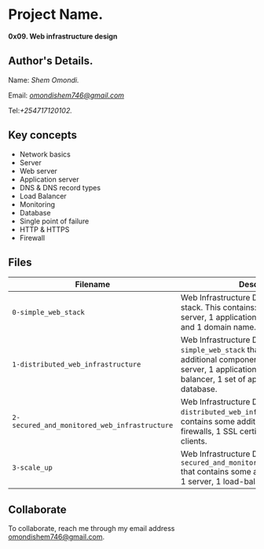 # Project Name.

**0x09. Web infrastructure design**

## Author's Details.

Name: _Shem Omondi._

Email: *omondishem746@gmail.com*

Tel:_+254717120102._

## Key concepts

- Network basics
- Server
- Web server
- Application server
- DNS & DNS record types
- Load Balancer
- Monitoring
- Database
- Single point of failure
- HTTP & HTTPS
- Firewall

## Files

| Filename                                     | Description                                                                                                                                                                                               |
| -------------------------------------------- | --------------------------------------------------------------------------------------------------------------------------------------------------------------------------------------------------------- |
| `0-simple_web_stack`                         | Web Infrastructure Design with a LAMP stack. This contains: 1 server, 1 web server, 1 application server, 1 database and 1 domain name.                                                                   |
| `1-distributed_web_infrastructure`           | Web Infrastructure Design, based on `0-simple_web_stack` that contains some additional components: 1 server, 1 web server, 1 application server, 1 load-balancer, 1 set of application files, 1 database. |
| `2-secured_and_monitored_web_infrastructure` | Web Infrastructure Design, based on `1-distributed_web_infrastructure` that contains some additional components: 3 firewalls, 1 SSL certificate, 3 monitoring clients.                                    |
| `3-scale_up`                                 | Web Infrastructure Design, based on `2-secured_and_monitored_web_infrastructure` that contains some additional components: 1 server, 1 load-balancer.                                                     |

## Collaborate

To collaborate, reach me through my email address omondishem746@gmail.com.
